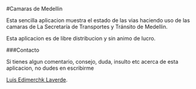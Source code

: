 #Camaras de Medellin

Esta sencilla aplicacion muestra el estado de las vias haciendo uso de las camaras de La Secretaría de Transportes y Tránsito de Medellin.


Esta aplicacion es de libre distribucion y sin animo de lucro.


###Contacto 

Si tienes algun comentario, consejo, duda, insulto etc acerca de esta aplicacion, no dudes en escribirme

[Luis Edimerchk Laverde](http://twitter.com/edymerchk).
